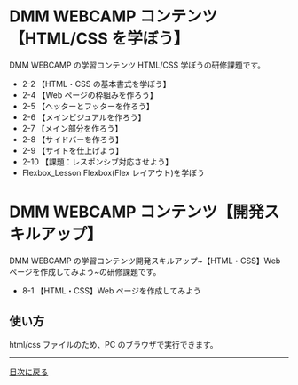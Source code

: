 # DMM WEBCAMP コンテンツ【HTML/CSS を学ぼう】

DMM WEBCAMP の学習コンテンツ HTML/CSS 学ぼうの研修課題です。

- 2-2 【HTML・CSS の基本書式を学ぼう】
- 2-4 【Web ページの枠組みを作ろう】
- 2-5 【ヘッターとフッターを作ろう】
- 2-6 【メインビジュアルを作ろう】
- 2-7 【メイン部分を作ろう】
- 2-8 【サイドバーを作ろう】
- 2-9 【サイトを仕上げよう】
- 2-10 【課題：レスポンシブ対応させよう】
- Flexbox_Lesson Flexbox(Flex レイアウト)を学ぼう

# DMM WEBCAMP コンテンツ【開発スキルアップ】

DMM WEBCAMP の学習コンテンツ開発スキルアップ~【HTML・CSS】Web ページを作成してみよう~の研修課題です。

- 8-1 【HTML・CSS】Web ページを作成してみよう

## 使い方

html/css ファイルのため、PC のブラウザで実行できます。

---

[目次に戻る](../README.md)
